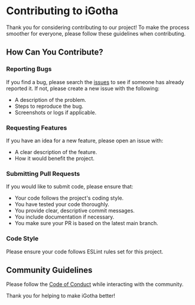# Contributing to iGotha

Thank you for considering contributing to our project! To make the process smoother for everyone, please follow these guidelines when contributing.

## How Can You Contribute?

### Reporting Bugs
If you find a bug, please search the [issues](https://github.com/rohteemie/iGotha/issues) to see if someone has already reported it. If not, please create a new issue with the following:

- A description of the problem.
- Steps to reproduce the bug.
- Screenshots or logs if applicable.

### Requesting Features
If you have an idea for a new feature, please open an issue with:

- A clear description of the feature.
- How it would benefit the project.

### Submitting Pull Requests
If you would like to submit code, please ensure that:

- Your code follows the project's coding style.
- You have tested your code thoroughly.
- You provide clear, descriptive commit messages.
- You include documentation if necessary.
- You make sure your PR is based on the latest main branch.

### Code Style
Please ensure your code follows ESLint rules set for this project.


## Community Guidelines
Please follow the [Code of Conduct](CODE_OF_CONDUCT.md) while interacting with the community.

Thank you for helping to make iGotha better!